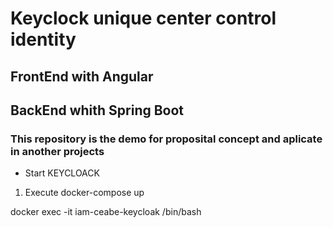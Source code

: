 
# Keyclock unique center control identity  

## FrontEnd with Angular 
## BackEnd whith Spring Boot



### This repository is the demo for proposital concept and aplicate in another projects


- Start KEYCLOACK 

1. Execute docker-compose up  

docker exec -it  iam-ceabe-keycloak /bin/bash


